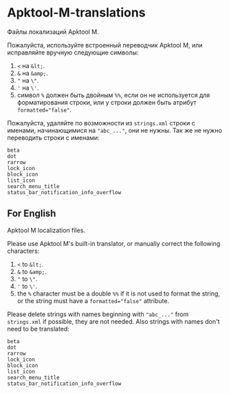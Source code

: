 # Apktool-M-translations
Файлы локализаций Apktool M.

Пожалуйста, используйте встроенный переводчик Apktool M, или исправляйте вручную следующие символы:
1. `<` на `&lt;`.
2. `&` на `&amp;`.
3. `"` на `\"`.
3. `'` на `\'`.
4. символ `%` должен быть двойным `%%`, если он не используется для форматирования строки, или у строки должен быть атрибут `formatted="false"`.

Пожалуйста, удаляйте по возможности из `strings.xml` строки с именами, начинающимися на `"abc_..."`, они не нужны.
Так же не нужно переводить строки с именами:
```
beta
dot
rarrow
lock_icon
block_icon
list_icon
search_menu_title
status_bar_notification_info_overflow
```

## For English
Apktool M localization files.

Please use Apktool M's built-in translator, or manually correct the following characters:
1. `<` to `&lt;`.
2. `&` to `&amp;`.
3. `"` to `\"`.
3. `'` to `\'`.
4. the `%` character must be a double `%%` if it is not used to format the string, or the string must have a `formatted="false"` attribute.

Please delete strings with names beginning with `"abc_..."` from `strings.xml` if possible, they are not needed.
Also strings with names don't need to be translated:
```
beta
dot
rarrow
lock_icon
block_icon
list_icon
search_menu_title
status_bar_notification_info_overflow
```